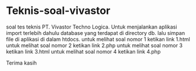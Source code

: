 # Teknis-soal-vivastor
soal tes teknis PT. Vivastor Techno Logica. 
Untuk menjalankan aplikasi import terlebih dahulu database yang terdapat di directory db.
lalu simpan file di aplikasi di dalam htdocs.
untuk melihat soal nomor 1 ketikan link 1.html
untuk melihat soal nomor 2 ketikan link 2.php
untuk melihat soal nomor 3 ketikan link 3.html
untuk melihat soal nomor 4 ketikan link 4.php

Terima kasih
